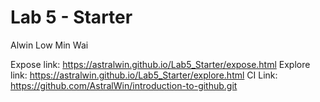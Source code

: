 # Lab 5 - Starter
Alwin Low Min Wai

Expose link: https://astralwin.github.io/Lab5_Starter/expose.html
Explore link: https://astralwin.github.io/Lab5_Starter/explore.html
CI Link: https://github.com/AstralWin/introduction-to-github.git
